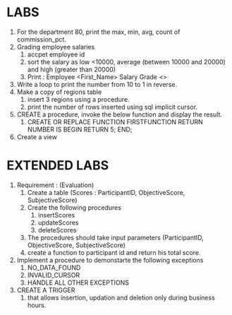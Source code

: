 # LABS
1. For the department 80, print the max, min, avg, count of commission_pct.
2. Grading employee salaries
   1. accpet employee id
   2. sort the salary as low <10000, average (between 10000 and 20000) and high (greater than 20000)
   3. Print : Employee <First_Name> Salary Grade <<Grade>>
3. Write a loop to print the number from 10 to 1 in reverse.
4. Make a copy of regions table
   1. insert 3 regions using a procedure.
   2. print the number of rows inserted using sql implicit cursor.
5. CREATE a procedure, invoke the below function and display the result.
   1. CREATE OR REPLACE FUNCTION FIRSTFUNCTION
       RETURN NUMBER
       IS
       BEGIN
       RETURN 5;
       END;
6. Create a view 

# EXTENDED LABS
1. Requirement : (Evaluation)
   1. Create a table (Scores : ParticipantID, ObjectiveScore, SubjectiveScore)
   2. Create the following procedures  
      1. insertScores
      2. updateScores
      3. deleteScores
   3. The procedures should take input parameters (ParticipantID, ObjectiveScore, SubjectiveScore) 
   4. create a function to participant id and return his total score.
2. Implement a procedure to demonstarte the following exceptions
   1. NO_DATA_FOUND
   2. INVALID_CURSOR
   3. HANDLE ALL OTHER EXCEPTIONS
3. CREATE A TRIGGER 
   1. that allows insertion, updation and deletion only during business hours.